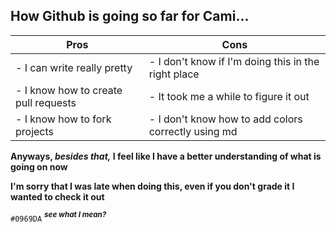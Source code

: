 ## How Github is going so far for Cami...

| Pros | Cons |
| --- | --- | 
| -  I can write really pretty | - I don't know if I'm doing this in the right place | 
| - I know how to create pull requests | - It took me a while to figure it out |
| - I know how to fork projects | - I don't know how to add colors correctly using md | 

**Anyways, _besides that,_ I feel like I have a better understanding of what is going on now**

**I'm sorry that I was late when doing this, even if you don't grade it I wanted to check it out** 

`#0969DA` ***<sup> see what I mean? </sup>***
